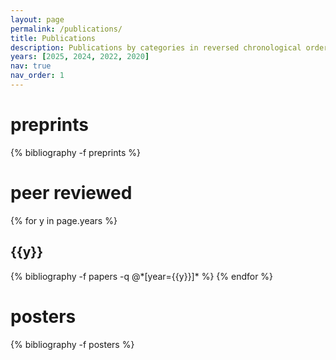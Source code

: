 ```yaml
---
layout: page
permalink: /publications/
title: Publications
description: Publications by categories in reversed chronological order.
years: [2025, 2024, 2022, 2020]
nav: true
nav_order: 1
---
```

<!-- _pages/publications.md -->
<div class="publications">

<h1>preprints</h1>

{% bibliography -f preprints %}

<h1> peer reviewed </h1>

{% for y in page.years %}
  <h2 class="year">{{y}}</h2>
  {% bibliography -f papers -q @*[year={{y}}]* %}
{% endfor %}



<h1>posters</h1>

{% bibliography -f posters %}

</div>


